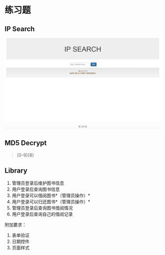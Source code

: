 # 练习题

## IP Search

![IP Decrypt](../image/javaee/ip.png)

## MD5 Decrypt

> [0-9]{8}

## Library
1. 管理员登录后维护图书信息
2. 用户登录后查询图书信息
3. 用户登录可以借阅图书*（管理员操作）*
4. 用户登录可以归还图书*（管理员操作）*
5. 管理员登录后查询图书借阅情况
6. 用户登录后查询自己的借阅记录

附加要求：
1. 表单验证
2. 日期控件
2. 页面样式
